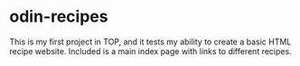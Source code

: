# odin-recipes
This is my first project in TOP, and it tests my ability to create a basic HTML recipe website. Included is a main index page with links to different recipes.